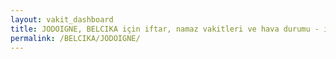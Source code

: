 ```yaml
---
layout: vakit_dashboard
title: JODOIGNE, BELCIKA için iftar, namaz vakitleri ve hava durumu - ilçe/eyalet seç
permalink: /BELCIKA/JODOIGNE/
---
```


<script type="text/javascript">
  var GLOBAL_COUNTRY = 'BELCIKA';
  var GLOBAL_CITY = 'JODOIGNE';
  var GLOBAL_STATE = '';
  var lat = 72;
  var lon = 21;
</script>

